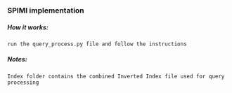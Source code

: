 ### SPIMI implementation

##### ***How it works***:
    run the query_process.py file and follow the instructions

##### ***Notes***:
    Index folder contains the combined Inverted Index file used for query processing
    

